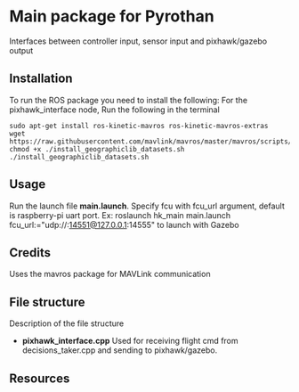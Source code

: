 # Main package for Pyrothan
Interfaces between controller input, sensor input and pixhawk/gazebo output

## Installation
To run the ROS package you need to install the following:
For the pixhawk_interface node, Run the following in the terminal

	sudo apt-get install ros-kinetic-mavros ros-kinetic-mavros-extras
	wget https://raw.githubusercontent.com/mavlink/mavros/master/mavros/scripts/install_geographiclib_datasets.sh
	chmod +x ./install_geographiclib_datasets.sh
	./install_geographiclib_datasets.sh

## Usage
Run the launch file **main.launch**.
Specify fcu with fcu_url argument, default is raspberry-pi uart port.
Ex: 
	roslaunch hk_main main.launch fcu_url:="udp://:14551@127.0.0.1:14555" to launch with Gazebo

## Credits
Uses the mavros package for MAVLink communication

## File structure
Description of the file structure
 - **pixhawk_interface.cpp** Used for receiving flight cmd from decisions_taker.cpp and sending to pixhawk/gazebo.

## Resources
